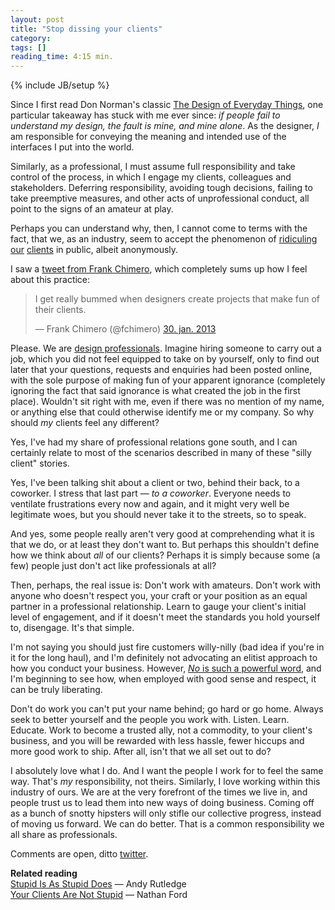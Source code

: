 ```yaml
---
layout: post
title: "Stop dissing your clients"
category: 
tags: []
reading_time: 4:15 min.
---
```

{% include JB/setup %}

Since I first read Don Norman's classic [The Design of Everyday Things][doet], one particular takeaway has stuck with me ever since: *if people fail to understand my design, the fault is mine, and mine alone*. As the designer, *I* am responsible for conveying the meaning and intended use of the interfaces I put into the world.

[doet]: http://www.amazon.com/Design-Everyday-Things-Donald-Norman/dp/0465067107/ref=sr_1_1?ie=UTF8&qid=1359766840&sr=8-1&keywords=design+of+everyday+things (Amazon link. No affiliations.)

Similarly, as a professional, I must assume full responsibility and take control of the process, in which I engage my clients, colleagues and stakeholders. Deferring responsibility, avoiding tough decisions, failing to take preemptive measures, and other  acts of unprofessional conduct, all point to the signs of an amateur at play.

Perhaps you can understand why, then, I cannot come to terms with the fact, that we, as an industry, seem to accept the phenomenon of [ridiculing][cfh] [our][ss] [clients][oat] in public, albeit anonymously. 

[cfh]: http://clientsfromhell.net/
[ss]: http://sharpsuits.net/Home
[oat]: http://theoatmeal.com/comics/design_hell

I saw a [tweet from Frank Chimero][fc], which completely sums up how I feel about this practice:

[fc]: https://twitter.com/fchimero/status/296635654236938240

<blockquote class="twitter-tweet"><p>I get really bummed when designers create projects that make fun of their clients.</p>&mdash; Frank Chimero (@fchimero) <a href="https://twitter.com/fchimero/status/296635654236938240">30. jan. 2013</a></blockquote>
<script async="async" src="//platform.twitter.com/widgets.js" charset="utf-8"> /*mdfix*/ </script>

Please. We are [design professionals][dp]. Imagine hiring someone to carry out a job, which you did not feel equipped to take on by yourself, only to find out later that your questions, requests and enquiries had been posted online, with the sole purpose of making fun of your apparent ignorance (completely ignoring the fact that said ignorance is what created the job in the first place). Wouldn't sit right with me, even if there was no mention of my name, or anything else that could otherwise identify me or my company. So why should *my* clients feel any different? 

[dp]: http://designprofessionalism.com/defining-design-professionalism-1.php (Andy Rutledge wrote a great book about what it means to practice your craft like a boss.)

Yes, I've had my share of professional relations gone south, and I can certainly relate to most of the scenarios described in many of these "silly client" stories.

Yes, I've been talking shit about a client or two, behind their back, to a coworker. I stress that last part — *to a coworker*. Everyone needs to ventilate frustrations every now and again, and it might very well be legitimate woes, but you should never take it to the streets, so to speak.

And yes, some people really aren't very good at comprehending what it is that we do, or at least they don't want to. But perhaps this shouldn't define how we think about *all* of our clients? Perhaps it is simply because some (a few) people just don't act like professionals at all?

Then, perhaps, the real issue is: Don't work with amateurs. Don't work with anyone who doesn't respect you, your craft or your position as an equal partner in a professional relationship. Learn to gauge your client's initial level of engagement, and if it doesn't meet the standards you hold yourself to, disengage. It's that simple.

I'm not saying you should just fire customers willy-nilly (bad idea if you're in it for the long haul), and I'm definitely not advocating an elitist approach to how you conduct your business. However, [*No* is such a powerful word][no], and I'm beginning to see how, when employed with good sense and respect, it can be truly liberating.

[no]: http://jasonsantamaria.com/articles/saying-no (A great CreativeMornings talk by Jason Santa Maria.)

Don't do work you can't put your name behind; go hard or go home. Always seek to better yourself and the people you work with.  Listen. Learn. Educate. Work to become a trusted ally, not a commodity, to your client's business, and you will be rewarded with less hassle, fewer hiccups and more good work to ship. After all, isn't that we all set out to do?

I absolutely love what I do. And I want the people I work for to feel the same way. That's *my* responsibility, not theirs.
Similarly, I love working within this industry of ours. We are at the very forefront of the times we live in, and people trust us to lead them into new ways of doing business. Coming off as a bunch of snotty hipsters will only stifle our collective progress, instead of moving us forward. We can do better. That is a common responsibility we all share as professionals.

Comments are open, ditto [twitter](https://twitter.com/cabgfx).

**Related reading**  
[Stupid Is As Stupid Does][andy] — Andy Rutledge  
[Your Clients Are Not Stupid][unit] — Nathan Ford

[andy]: http://www.andyrutledge.com/stupid-is-as-stupid-does.php
[unit]: http://unitinteractive.com/blog/2010/06/24/your-clients-are-not-stupid/